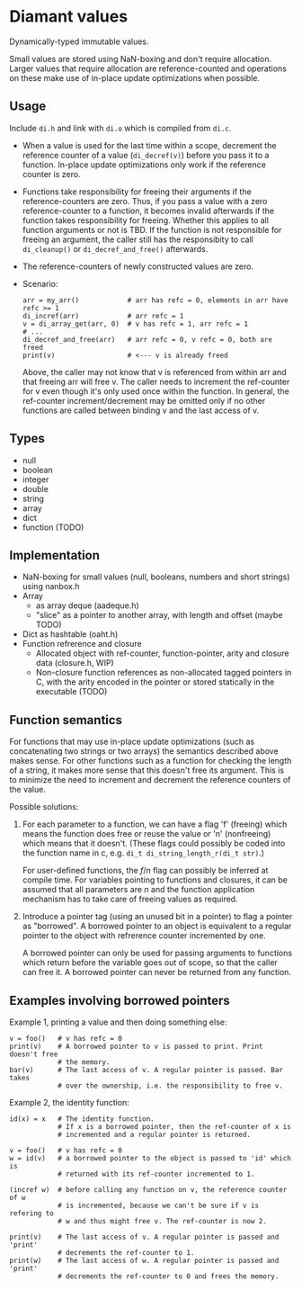 Diamant values
==============

Dynamically-typed immutable values.

Small values are stored using NaN-boxing and don't require allocation. Larger
values that require allocation are reference-counted and operations on these
make use of in-place update optimizations when possible.

Usage
-----

Include `di.h` and link with `di.o` which is compiled from `di.c`.

* When a value is used for the last time within a scope, decrement the reference
  counter of a value (`di_decref(v)`) before you pass it to a function. In-place
  update optimizations only work if the reference counter is zero.

* Functions take responsibility for freeing their arguments if the
  reference-counters are zero. Thus, if you pass a value with a zero
  reference-counter to a function, it becomes invalid afterwards if the function
  takes responsibility for freeing. Whether this applies to all function
  arguments or not is TBD. If the function is not responsible for freeing an
  argument, the caller still has the responsibity to call `di_cleanup()` or
  `di_decref_and_free()` afterwards.

* The reference-counters of newly constructed values are zero.

* Scenario:

  ```
  arr = my_arr()            # arr has refc = 0, elements in arr have refc >= 1
  di_incref(arr)            # arr refc = 1
  v = di_array_get(arr, 0)  # v has refc = 1, arr refc = 1
  # ...
  di_decref_and_free(arr)   # arr refc = 0, v refc = 0, both are freed
  print(v)                  # <--- v is already freed
  ```

  Above, the caller may not know that v is referenced from within arr and that
  freeing arr will free v. The caller needs to increment the ref-counter for v
  even though it's only used once within the function. In general, the
  ref-counter increment/decrement may be omitted only if no other functions are
  called between binding v and the last access of v.

Types
-----

* null
* boolean
* integer
* double
* string
* array
* dict
* function (TODO)

Implementation
--------------

* NaN-boxing for small values (null, booleans, numbers and short strings) using
  nanbox.h
* Array
  * as array deque (aadeque.h)
  * "slice" as a pointer to another array, with length and offset (maybe TODO)
* Dict as hashtable (oaht.h)
* Function refrerence and closure
  * Allocated object with ref-counter, function-pointer, arity and closure data
    (closure.h, WIP)
  * Non-closure function references as non-allocated tagged pointers in C, with
    the arity encoded in the pointer or stored statically in the executable
    (TODO)

Function semantics
------------------

For functions that may use in-place update optimizations (such as concatenating
two strings or two arrays) the semantics described above makes sense. For other
functions such as a function for checking the length of a string, it makes more
sense that this doesn't free its argument. This is to minimize the need to
increment and decrement the reference counters of the value.

Possible solutions:

1. For each parameter to a function, we can have a flag 'f' (freeing) which
   means the function does free or reuse the value or 'n' (nonfreeing) which
   means that it doesn't. (These flags could possibly be coded into the
   function name in c, e.g. `di_t di_string_length_r(di_t str)`.)

   For user-defined functions, the *f*/*n* flag can possibly be inferred at
   compile time. For variables pointing to functions and closures, it can be
   assumed that all parameters are *n* and the function application mechanism
   has to take care of freeing values as required.

2. Introduce a pointer tag (using an unused bit in a pointer) to flag a pointer
   as "borrowed". A borrowed pointer to an object is equivalent to a regular
   pointer to the object with refrerence counter incremented by one.

   A borrowed pointer can only be used for passing arguments to functions which
   return before the variable goes out of scope, so that the caller can free it.
   A borrowed pointer can never be returned from any function.


Examples involving borrowed pointers
------------------------------------

Example 1, printing a value and then doing something else:

    v = foo()   # v has refc = 0
    print(v)    # A borrowed pointer to v is passed to print. Print doesn't free
                # the memory.
    bar(v)      # The last access of v. A regular pointer is passed. Bar takes
                # over the ownership, i.e. the responsibility to free v.

Example 2, the identity function:

    id(x) = x   # The identity function.
                # If x is a borrowed pointer, then the ref-counter of x is
                # incremented and a regular pointer is returned.

    v = foo()   # v has refc = 0
    w = id(v)   # a borrowed pointer to the object is passed to 'id' which is
                # returned with its ref-counter incremented to 1.

    (incref w)  # before calling any function on v, the reference counter of w
                # is incremented, because we can't be sure if v is refering to
                # w and thus might free v. The ref-counter is now 2.

    print(v)    # The last access of v. A regular pointer is passed and 'print'
                # decrements the ref-counter to 1.
    print(w)    # The last access of w. A regular pointer is passed and 'print'
                # decrements the ref-counter to 0 and frees the memory.
